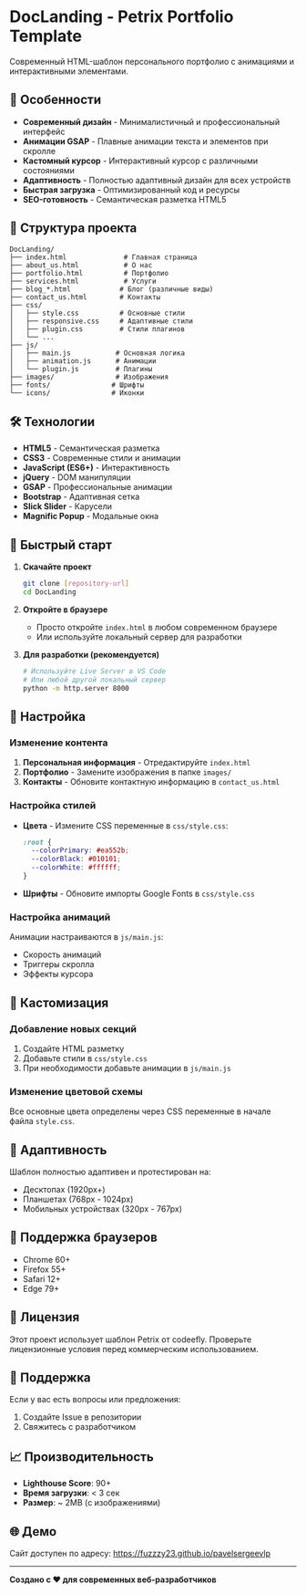 # DocLanding - Petrix Portfolio Template

Современный HTML-шаблон персонального портфолио с анимациями и интерактивными элементами.

## 🚀 Особенности

- **Современный дизайн** - Минималистичный и профессиональный интерфейс
- **Анимации GSAP** - Плавные анимации текста и элементов при скролле
- **Кастомный курсор** - Интерактивный курсор с различными состояниями
- **Адаптивность** - Полностью адаптивный дизайн для всех устройств
- **Быстрая загрузка** - Оптимизированный код и ресурсы
- **SEO-готовность** - Семантическая разметка HTML5

## 📁 Структура проекта

```
DocLanding/
├── index.html              # Главная страница
├── about_us.html           # О нас
├── portfolio.html          # Портфолио
├── services.html           # Услуги
├── blog_*.html            # Блог (различные виды)
├── contact_us.html        # Контакты
├── css/
│   ├── style.css          # Основные стили
│   ├── responsive.css     # Адаптивные стили
│   ├── plugin.css         # Стили плагинов
│   └── ...
├── js/
│   ├── main.js           # Основная логика
│   ├── animation.js      # Анимации
│   └── plugin.js         # Плагины
├── images/               # Изображения
├── fonts/               # Шрифты
└── icons/               # Иконки
```

## 🛠 Технологии

- **HTML5** - Семантическая разметка
- **CSS3** - Современные стили и анимации
- **JavaScript (ES6+)** - Интерактивность
- **jQuery** - DOM манипуляции
- **GSAP** - Профессиональные анимации
- **Bootstrap** - Адаптивная сетка
- **Slick Slider** - Карусели
- **Magnific Popup** - Модальные окна

## 🚀 Быстрый старт

1. **Скачайте проект**
   ```bash
   git clone [repository-url]
   cd DocLanding
   ```

2. **Откройте в браузере**
   - Просто откройте `index.html` в любом современном браузере
   - Или используйте локальный сервер для разработки

3. **Для разработки (рекомендуется)**
   ```bash
   # Используйте Live Server в VS Code
   # Или любой другой локальный сервер
   python -m http.server 8000
   ```

## 📝 Настройка

### Изменение контента

1. **Персональная информация** - Отредактируйте `index.html`
2. **Портфолио** - Замените изображения в папке `images/`
3. **Контакты** - Обновите контактную информацию в `contact_us.html`

### Настройка стилей

- **Цвета** - Измените CSS переменные в `css/style.css`:
  ```css
  :root {
    --colorPrimary: #ea552b;
    --colorBlack: #010101;
    --colorWhite: #ffffff;
  }
  ```

- **Шрифты** - Обновите импорты Google Fonts в `css/style.css`

### Настройка анимаций

Анимации настраиваются в `js/main.js`:
- Скорость анимаций
- Триггеры скролла
- Эффекты курсора

## 🎨 Кастомизация

### Добавление новых секций

1. Создайте HTML разметку
2. Добавьте стили в `css/style.css`
3. При необходимости добавьте анимации в `js/main.js`

### Изменение цветовой схемы

Все основные цвета определены через CSS переменные в начале файла `style.css`.

## 📱 Адаптивность

Шаблон полностью адаптивен и протестирован на:
- Десктопах (1920px+)
- Планшетах (768px - 1024px)
- Мобильных устройствах (320px - 767px)

## 🔧 Поддержка браузеров

- Chrome 60+
- Firefox 55+
- Safari 12+
- Edge 79+

## 📄 Лицензия

Этот проект использует шаблон Petrix от codeefly. Проверьте лицензионные условия перед коммерческим использованием.

## 🤝 Поддержка

Если у вас есть вопросы или предложения:
1. Создайте Issue в репозитории
2. Свяжитесь с разработчиком

## 📈 Производительность

- **Lighthouse Score**: 90+
- **Время загрузки**: < 3 сек
- **Размер**: ~ 2MB (с изображениями)

## 🌐 Демо

Сайт доступен по адресу: https://fuzzzy23.github.io/pavelsergeevlp

---

**Создано с ❤️ для современных веб-разработчиков**